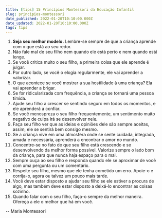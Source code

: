 ```yaml
---
title: [tips] 15 Princípios Montessori da Educação Infantil
slug: principios-montessori
date_published: 2022-01-20T10:10:00.000Z
date_updated: 2022-01-20T10:10:00.000Z
tags: tips
---
```


1. **Seja seu melhor modelo.** Lembre-se sempre de que a criança aprende com o que está ao seu redor. 
1. Não fale mal de seu filho nem quando ele está perto e nem quando está longe.
1. Se você critica muito o seu filho, a primeira coisa que ele aprende é julgar.
1. Por outro lado, se você o elogia regularmente, ele vai aprender a valorizar.
1. O que acontece se você mostrar a sua hostilidade à uma criança? Ela vai aprender a brigar.
1. Se for ridicularizada com frequência, a criança se tornará uma pessoa tímida.
1. Ajude seu filho a crescer se sentindo seguro em todos os momentos, e ele aprenderá a confiar.
1. Se você menospreza o seu filho frequentemente, um sentimento muito negativo de culpa irá se desenvolver nele.
1. Faça seu filho ver que as ideias e opiniões dele são sempre aceitas, assim, ele se sentirá bem consigo mesmo.
1. Se a criança vive em uma atmosfera onde se sente cuidada, integrada, amada e necessária, aprenderá a encontrar o amor no mundo.
1. Concentre-se no fato de que seu filho está crescendo e se desenvolvendo da melhor forma possível. Valorize sempre o lado bom da criança, para que nunca haja espaço para o mal.
1. Sempre ouça ao seu filho e responda quando ele se aproximar de você com uma pergunta ou um comentário.
1. Respeite seu filho, mesmo que ele tenha cometido um erro. Apoie-o e corrija-o, agora ou talvez um pouco mais tarde.
1. Você deve estar disposto a ajudar seu filho se ele estiver a procura de algo, mas também deve estar disposto a deixá-lo encontrar as coisas sozinho.
1. Quando falar com o seu filho, faça-o sempre da melhor maneira. Ofereça a ele o melhor que há em você.

-- Maria Montessori